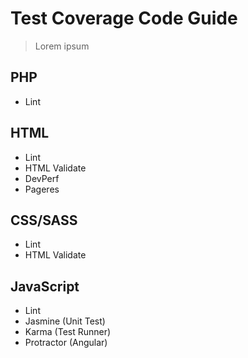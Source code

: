 # Test Coverage Code Guide

> Lorem ipsum


## PHP

- Lint

## HTML

- Lint
- HTML Validate
- DevPerf
- Pageres


## CSS/SASS

- Lint
- HTML Validate


## JavaScript

- Lint
- Jasmine (Unit Test)
- Karma (Test Runner)
- Protractor (Angular)
